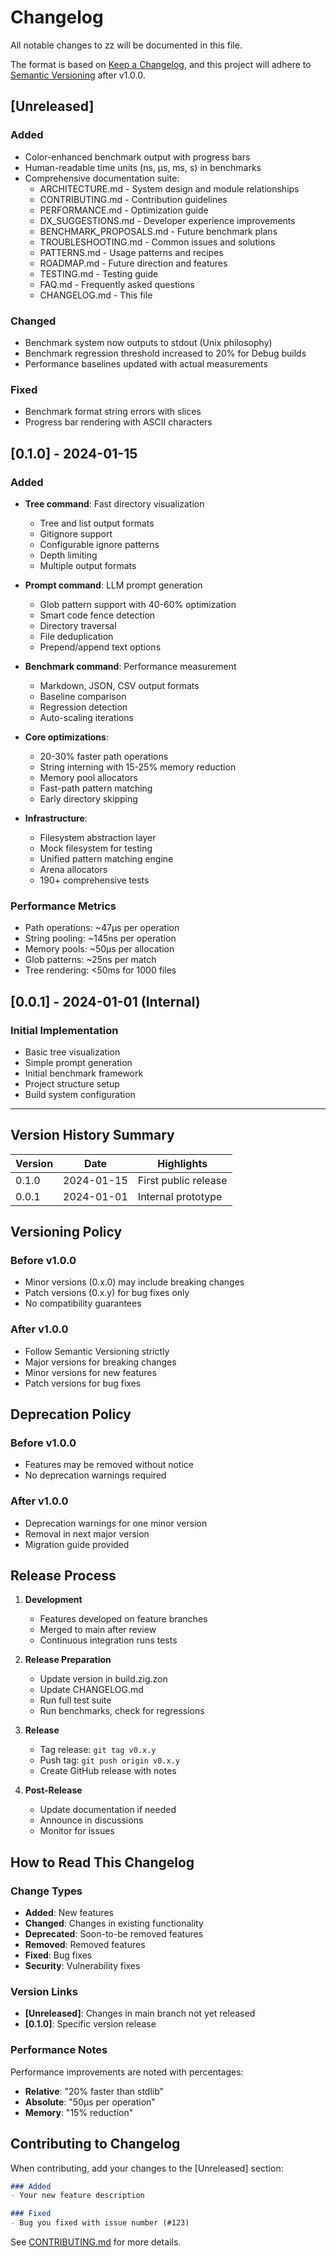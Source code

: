 # Changelog

All notable changes to zz will be documented in this file.

The format is based on [Keep a Changelog](https://keepachangelog.com/en/1.0.0/),
and this project will adhere to [Semantic Versioning](https://semver.org/spec/v2.0.0.html) after v1.0.0.

## [Unreleased]

### Added
- Color-enhanced benchmark output with progress bars
- Human-readable time units (ns, μs, ms, s) in benchmarks
- Comprehensive documentation suite:
  - ARCHITECTURE.md - System design and module relationships
  - CONTRIBUTING.md - Contribution guidelines
  - PERFORMANCE.md - Optimization guide
  - DX_SUGGESTIONS.md - Developer experience improvements
  - BENCHMARK_PROPOSALS.md - Future benchmark plans
  - TROUBLESHOOTING.md - Common issues and solutions
  - PATTERNS.md - Usage patterns and recipes
  - ROADMAP.md - Future direction and features
  - TESTING.md - Testing guide
  - FAQ.md - Frequently asked questions
  - CHANGELOG.md - This file

### Changed
- Benchmark system now outputs to stdout (Unix philosophy)
- Benchmark regression threshold increased to 20% for Debug builds
- Performance baselines updated with actual measurements

### Fixed
- Benchmark format string errors with slices
- Progress bar rendering with ASCII characters

## [0.1.0] - 2024-01-15

### Added
- **Tree command**: Fast directory visualization
  - Tree and list output formats
  - Gitignore support
  - Configurable ignore patterns
  - Depth limiting
  - Multiple output formats

- **Prompt command**: LLM prompt generation
  - Glob pattern support with 40-60% optimization
  - Smart code fence detection
  - Directory traversal
  - File deduplication
  - Prepend/append text options

- **Benchmark command**: Performance measurement
  - Markdown, JSON, CSV output formats
  - Baseline comparison
  - Regression detection
  - Auto-scaling iterations

- **Core optimizations**:
  - 20-30% faster path operations
  - String interning with 15-25% memory reduction
  - Memory pool allocators
  - Fast-path pattern matching
  - Early directory skipping

- **Infrastructure**:
  - Filesystem abstraction layer
  - Mock filesystem for testing
  - Unified pattern matching engine
  - Arena allocators
  - 190+ comprehensive tests

### Performance Metrics
- Path operations: ~47μs per operation
- String pooling: ~145ns per operation
- Memory pools: ~50μs per allocation
- Glob patterns: ~25ns per match
- Tree rendering: <50ms for 1000 files

## [0.0.1] - 2024-01-01 (Internal)

### Initial Implementation
- Basic tree visualization
- Simple prompt generation
- Initial benchmark framework
- Project structure setup
- Build system configuration

---

## Version History Summary

| Version | Date | Highlights |
|---------|------|------------|
| 0.1.0 | 2024-01-15 | First public release |
| 0.0.1 | 2024-01-01 | Internal prototype |

## Versioning Policy

### Before v1.0.0
- Minor versions (0.x.0) may include breaking changes
- Patch versions (0.x.y) for bug fixes only
- No compatibility guarantees

### After v1.0.0
- Follow Semantic Versioning strictly
- Major versions for breaking changes
- Minor versions for new features
- Patch versions for bug fixes

## Deprecation Policy

### Before v1.0.0
- Features may be removed without notice
- No deprecation warnings required

### After v1.0.0
- Deprecation warnings for one minor version
- Removal in next major version
- Migration guide provided

## Release Process

1. **Development**
   - Features developed on feature branches
   - Merged to main after review
   - Continuous integration runs tests

2. **Release Preparation**
   - Update version in build.zig.zon
   - Update CHANGELOG.md
   - Run full test suite
   - Run benchmarks, check for regressions

3. **Release**
   - Tag release: `git tag v0.x.y`
   - Push tag: `git push origin v0.x.y`
   - Create GitHub release with notes

4. **Post-Release**
   - Update documentation if needed
   - Announce in discussions
   - Monitor for issues

## How to Read This Changelog

### Change Types
- **Added**: New features
- **Changed**: Changes in existing functionality
- **Deprecated**: Soon-to-be removed features
- **Removed**: Removed features
- **Fixed**: Bug fixes
- **Security**: Vulnerability fixes

### Version Links
- **[Unreleased]**: Changes in main branch not yet released
- **[0.1.0]**: Specific version release

### Performance Notes
Performance improvements are noted with percentages:
- **Relative**: "20% faster than stdlib"
- **Absolute**: "50μs per operation"
- **Memory**: "15% reduction"

## Contributing to Changelog

When contributing, add your changes to the [Unreleased] section:

```markdown
### Added
- Your new feature description

### Fixed
- Bug you fixed with issue number (#123)
```

See [CONTRIBUTING.md](CONTRIBUTING.md) for more details.
